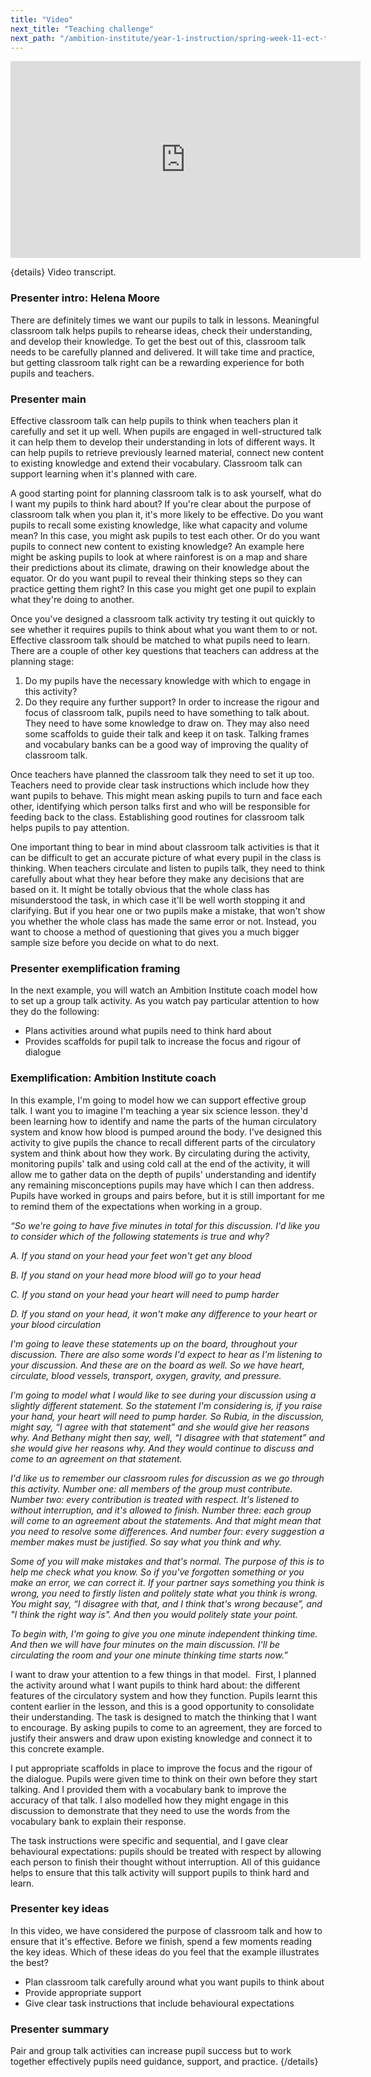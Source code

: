```yaml
---
title: "Video"
next_title: "Teaching challenge"
next_path: "/ambition-institute/year-1-instruction/spring-week-11-ect-teaching-challenge"
---
```


<iframe width="560"
    height="315"
    src="https://www.youtube.com/embed/UISM2GYZAeI"
    title="YouTube video player"
    frameborder="0"
    allow="accelerometer; autoplay; clipboard-write; encrypted-media; gyroscope; picture-in-picture; web-share" allowfullscreen></iframe>

{details}
Video transcript.

### Presenter intro: Helena Moore

There are definitely times we want our pupils to talk in lessons. Meaningful classroom
talk helps pupils to rehearse ideas, check their understanding, and develop their
knowledge. To get the best out of this, classroom talk needs to be carefully planned
and delivered. It will take time and practice, but getting classroom talk right can
be a rewarding experience for both pupils and teachers.

### Presenter main

Effective classroom talk can help pupils to think when teachers plan it carefully
and set it up well. When pupils are engaged in well-structured talk it can help them
to develop their understanding in lots of different ways. It can help pupils to retrieve
previously learned material, connect new content to existing knowledge and extend
their vocabulary. Classroom talk can support learning when it's planned with care.

A good starting point for planning classroom talk is to ask yourself, what do I want my pupils to think hard about? If you're clear about the purpose of classroom talk when you plan it, it's more likely to be effective. Do you want pupils to recall some existing knowledge, like what capacity and volume mean? In this case, you might ask pupils to test each other. Or do you want pupils to connect new content to existing knowledge? An example here might be asking pupils to look at where rainforest is on a map and share their predictions about its climate, drawing on their knowledge about the equator. Or do you want pupil to reveal their thinking steps so they can practice getting them right? In this case you might get one pupil to explain what they're doing to another.

Once you've designed a classroom talk activity try testing it out quickly to see whether it requires pupils to think about what you want them to or not. Effective classroom talk should be matched to what pupils need to learn. There are a couple of other key questions that teachers can address at the planning stage:

1. Do my pupils have the necessary knowledge with which to engage in this activity?
2. Do they require any further support?
   In order to increase the rigour and focus of classroom talk, pupils need to have
   something to talk about. They need to have some knowledge to draw on. They may also
   need some scaffolds to guide their talk and keep it on task. Talking frames and vocabulary
   banks can be a good way of improving the quality of classroom talk.

Once teachers have planned the classroom talk they need to set it up too. Teachers need to provide clear task instructions which include how they want pupils to behave. This might mean asking pupils to turn and face each other, identifying which person talks first and who will be responsible for feeding back to the class. Establishing good routines for classroom talk helps pupils to pay attention.

One important thing to bear in mind about classroom talk activities is that it can be difficult to get an accurate picture of what every pupil in the class is thinking. When teachers circulate and listen to pupils talk, they need to think carefully about what they hear before they make any decisions that are based on it. It might be totally obvious that the whole class has misunderstood the task, in which case it'll be well worth stopping it and clarifying. But if you hear one or two pupils make a mistake, that won't show you whether the whole class has made the same error or not. Instead, you want to choose a method of questioning that gives you a much bigger sample size before you decide on what to do next.

### Presenter exemplification framing

In the next example, you will watch an Ambition Institute coach model how to set
up a group talk activity. As you watch pay particular attention to how they do the
following:

- Plans activities around what pupils need to think hard about
- Provides scaffolds for pupil talk to increase the focus and rigour of dialogue

### Exemplification: Ambition Institute coach

In this example, I'm going to model how we can support effective group talk. I
want you to imagine I'm teaching a year six science lesson. they'd been learning
how to identify and name the parts of the human circulatory system and know how
blood is pumped around the body. I've designed this activity to give pupils the
chance to recall different parts of the circulatory system and think about how
they work. By circulating during the activity, monitoring pupils' talk and using
cold call at the end of the activity, it will allow me to gather data on the
depth of pupils' understanding and identify any remaining misconceptions pupils
may have which I can then address. Pupils have worked in groups and pairs
before, but it is still important for me to remind them of the expectations when
working in a group.

_“So we're going to have five minutes in total for this discussion. I'd like you to consider which of the following statements is true and why?_

_A. If you stand on your head your feet won't get any blood_

_B. If you stand on your head more blood will go to your head_

_C. If you stand on your head your heart will need to pump harder_

_D. If you stand on your head, it won't make any difference to your heart or your blood circulation_

_I'm going to leave these statements up on the board, throughout your discussion. There are also some words I'd expect to hear as I'm listening to your discussion. And these are on the board as well. So we have heart, circulate, blood vessels, transport, oxygen, gravity, and pressure._

_I'm going to model what I would like to see during your discussion using a slightly different statement. So the statement I'm considering is, if you raise your hand, your heart will need to pump harder. So Rubia, in the discussion, might say, “I agree with that statement” and she would give her reasons why. And Bethany might then say, well, “I disagree with that statement” and she would give her reasons why. And they would continue to discuss and come to an agreement on that statement._

_I'd like us to remember our classroom rules for discussion as we go through this activity. Number one: all members of the group must contribute. Number two: every contribution is treated with respect. It's listened to without interruption, and it's allowed to finish. Number three: each group will come to an agreement about the statements. And that might mean that you need to resolve some differences. And number four: every suggestion a member makes must be justified. So say what you think and why._

_Some of you will make mistakes and that's normal. The purpose of this is to help me check what you know. So if you've forgotten something or you make an error, we can correct it. If your partner says something you think is wrong, you need to firstly listen and politely state what you think is wrong. You might say, “I disagree with that, and I think that's wrong because”, and "I think the right way is". And then you would politely state your point._

_To begin with, I'm going to give you one minute independent thinking time. And then we will have four minutes on the main discussion. I'll be circulating the room and your one minute thinking time starts now.”_

I want to draw your attention to a few things in that model.  First, I planned the activity around what I want pupils to think hard about: the different features of the circulatory system and how they function. Pupils learnt this content earlier in the lesson, and this is a good opportunity to consolidate their understanding. The task is designed to match the thinking that I want to encourage. By asking pupils to come to an agreement, they are forced to justify their answers and draw upon existing knowledge and connect it to this concrete example.

I put appropriate scaffolds in place to improve the focus and the rigour of the dialogue. Pupils were given time to think on their own before they start talking. And I provided them with a vocabulary bank to improve the accuracy of that talk. I also modelled how they might engage in this discussion to demonstrate that they need to use the words from the vocabulary bank to explain their response.

The task instructions were specific and sequential, and I gave clear behavioural expectations: pupils should be treated with respect by allowing each person to finish their thought without interruption. All of this guidance helps to ensure that this talk activity will support pupils to think hard and learn.

### Presenter key ideas

In this video, we have considered the purpose of classroom talk and how to ensure
that it's effective. Before we finish, spend a few moments reading the key ideas.
Which of these ideas do you feel that the example illustrates the best?

- Plan classroom talk carefully around what you want pupils to think about
- Provide appropriate support
- Give clear task instructions that include behavioural expectations

### Presenter summary

Pair and group talk activities can increase pupil success but to work together
effectively pupils need guidance, support, and practice.
{/details}
